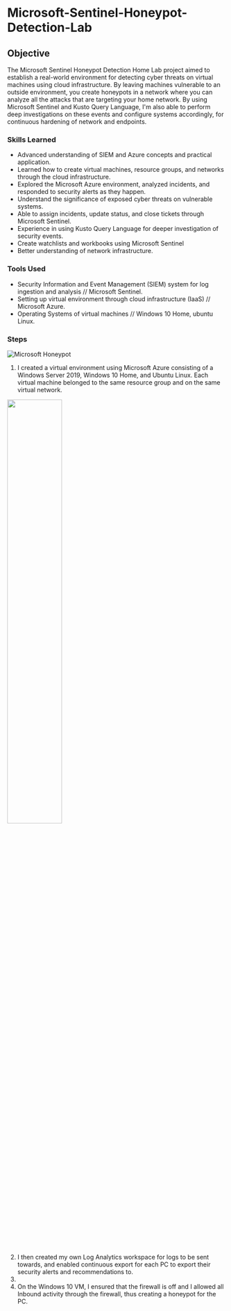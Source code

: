 # Microsoft-Sentinel-Honeypot-Detection-Lab

## Objective

The Microsoft Sentinel Honeypot Detection Home Lab project aimed to establish a real-world environment for detecting cyber threats on virtual machines using cloud infrastructure. By leaving machines vulnerable to an outside environment, you create honeypots in a network where you can analyze all the attacks that are targeting your home network. By using Microsoft Sentinel and Kusto Query Language, I'm also able to perform deep investigations on these events and configure systems accordingly, for continuous hardening of network and endpoints.

### Skills Learned

- Advanced understanding of SIEM and Azure concepts and practical application.
- Learned how to create virtual machines, resource groups, and networks through the cloud infrastructure.
- Explored the Microsoft Azure environment, analyzed incidents, and responded to security alerts as they happen.
- Understand the significance of exposed cyber threats on vulnerable systems.
- Able to assign incidents, update status, and close tickets through Microsoft Sentinel.
- Experience in using Kusto Query Language for deeper investigation of security events.
- Create watchlists and workbooks using Microsoft Sentinel
- Better understanding of network infrastructure.

### Tools Used

- Security Information and Event Management (SIEM) system for log ingestion and analysis // Microsoft Sentinel.
- Setting up virtual environment through cloud infrastructure (IaaS) // Microsoft Azure.
- Operating Systems of virtual machines // Windows 10 Home, ubuntu Linux.

### Steps
![Microsoft Honeypot](https://github.com/user-attachments/assets/17781ba0-6987-41d3-9fc3-4fa09880a9ea)

1. I created a virtual environment using Microsoft Azure consisting of a Windows Server 2019, Windows 10 Home, and Ubuntu Linux. Each virtual machine belonged to the same resource group and on the same virtual network.
<img src="![Microsoft Sentinel Lab (1) Created Virtual Environment](https://github.com/user-attachments/assets/c29fe5b8-d510-473f-bf58-dd7c74347f8f)" width="50%" height="50%">


   
2. I then created my own Log Analytics workspace for logs to be sent towards, and enabled continuous export for each PC to export their security alerts and recommendations to.
3. 
4. On the Windows 10 VM, I ensured that the firewall is off and I allowed all Inbound activity through the firewall, thus creating a honeypot for the PC. 
